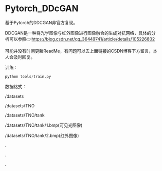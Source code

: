 # Pytorch_DDcGAN
基于Pytorch的DDCGAN非官方复现。

DDCGAN是一种将光学图像与红外图像进行图像融合的生成对抗网络，具体的分析可以参照👉https://blog.csdn.net/qq_36449741/article/details/105226802

可能并没有时间更新ReadMe，有问题可以去上面链接的CSDN博客下方留言，本人会及时回复。

训练：
```python
python tools/train.py
```

数据格式：

/datasets

/datasets/TNO

/datasets/TNO/tank

/datasets/TNO/tank/1.bmp(可见光图像)

/datasets/TNO/tank/2.bmp(红外图像)

.

.

.
